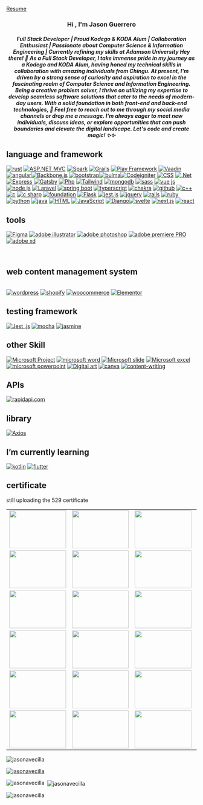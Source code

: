 
<a href="https://www.canva.com/design/DAFrhpRSVNA/MTbYcqU46gb8NQUQImE0oQ/view?">Resume</a>
<h3 align="center">Hi , I'm Jason Guerrero</h1> <h5 align="center"> Full Stack Developer | Proud Kodego & KODA Alum | Collaboration Enthusiast | Passionate about Computer Science & Information Engineering | Currently refining my skills at Adamson University
Hey there! 👋 As a Full Stack Developer, I take immense pride in my journey as a Kodego and KODA Alum, having honed my technical skills in collaboration with amazing individuals from Chingu. At present, I'm driven by a strong sense of curiosity and aspiration to excel in the fascinating realm of Computer Science and Information Engineering.
Being a creative problem solver, I thrive on utilizing my expertise to develop seamless software solutions that cater to the needs of modern-day users. With a solid foundation in both front-end and back-end technologies,  🚀
Feel free to reach out to me through my social media channels or drop me a message. I'm always eager to meet new individuals, discuss ideas, or explore opportunities that can push boundaries and elevate the digital landscape.
Let's code and create magic! ✨✨</h3>
<h2>language and framework</h2>
<a href='https://github.com/shivamkapasia0' target="_blank"><img alt='rust' src='https://img.shields.io/badge/rust-100000?style=for-the-badge&logo=rust&logoColor=white&labelColor=black&color=black'/></a>
<a href='https://github.com/shivamkapasia0' target="_blank"><img alt='ASP.NET MVC' src='https://img.shields.io/badge/ASP.NET_MVC-100000?style=for-the-badge&logo=ASP.NET MVC&logoColor=white&labelColor=black&color=black'/></a>
<a href='https://github.com/shivamkapasia0' target="_blank"><img alt='Spark' src='https://img.shields.io/badge/Spark-100000?style=for-the-badge&logo=Spark&logoColor=white&labelColor=black&color=black'/></a>
<a href='https://github.com/shivamkapasia0' target="_blank"><img alt='Grails' src='https://img.shields.io/badge/Grails-100000?style=for-the-badge&logo=Grails&logoColor=white&labelColor=black&color=black'/></a>
<a href='https://github.com/shivamkapasia0' target="_blank"><img alt='Play Framework' src='https://img.shields.io/badge/Play_Framework-100000?style=for-the-badge&logo=Play Framework&logoColor=white&labelColor=black&color=black'/></a>
<a href='https://github.com/shivamkapasia0' target="_blank"><img alt='Vaadin' src='https://img.shields.io/badge/Vaadin-100000?style=for-the-badge&logo=Vaadin&logoColor=white&labelColor=black&color=black'/></a>
<a href='https://github.com/shivamkapasia0' target="_blank"><img alt='angular' src='https://img.shields.io/badge/angular-100000?style=for-the-badge&logo=angular&logoColor=white&labelColor=black&color=black'/></a><a href='https://github.com/shivamkapasia0' target="_blank"><img alt='Backbone.js' src='https://img.shields.io/badge/backbone.js-100000?style=for-the-badge&logo=Backbone.js&logoColor=white&labelColor=black&color=black'/></a> <a href='https://github.com/shivamkapasia0' target="_blank"><img alt='bootstrap' src='https://img.shields.io/badge/bootstrap-100000?style=for-the-badge&logo=bootstrap&logoColor=white&labelColor=black&color=black'/></a><a href='https://github.com/shivamkapasia0' target="_blank"><img alt='bulma' src='https://img.shields.io/badge/bulma-100000?style=for-the-badge&logo=bulma&logoColor=white&labelColor=black&color=black'/></a><a href='https://github.com/shivamkapasia0' target="_blank"><img alt='Codeigniter' src='https://img.shields.io/badge/Codeigniter-100000?style=for-the-badge&logo=Codeigniter&logoColor=white&labelColor=black&color=black'/></a> <a href='https://github.com/shivamkapasia0' target="_blank"><img alt='CSS' src='https://img.shields.io/badge/CSS-100000?style=for-the-badge&logo=CSS&logoColor=white&labelColor=black&color=black'/></a>  <a href='https://github.com/shivamkapasia0' target="_blank"><img alt='.Net' src='https://img.shields.io/badge/.Net-100000?style=for-the-badge&logo=.Net&logoColor=white&labelColor=black&color=black'/></a>   <a href='https://github.com/shivamkapasia0' target="_blank"><img alt='Express' src='https://img.shields.io/badge/Express-100000?style=for-the-badge&logo=Express&logoColor=white&labelColor=black&color=black'/></a>  <a href='https://github.com/shivamkapasia0' target="_blank"><img alt='Gatsby' src='https://img.shields.io/badge/Gatsby-100000?style=for-the-badge&logo=Gatsby&logoColor=white&labelColor=black&color=black'/></a>  <a href='https://github.com/shivamkapasia0' target="_blank"><img alt='Php' src='https://img.shields.io/badge/Php-100000?style=for-the-badge&logo=Php&logoColor=white&labelColor=black&color=black'/></a> <a href='https://github.com/shivamkapasia0' target="_blank"><img alt='Tailwind' src='https://img.shields.io/badge/tailwind-100000?style=for-the-badge&logo=Tailwind&logoColor=white&labelColor=black&color=black'/></a>  <a href='https://github.com/shivamkapasia0' target="_blank"><img alt='mongodb' src='https://img.shields.io/badge/mongodb-100000?style=for-the-badge&logo=mongodb&logoColor=white&labelColor=black&color=black'/></a>   <a href='https://github.com/shivamkapasia0' target="_blank"><img alt='sass' src='https://img.shields.io/badge/sass-100000?style=for-the-badge&logo=sass&logoColor=white&labelColor=black&color=black'/></a>   <a href='https://github.com/shivamkapasia0' target="_blank"><img alt='vue js' src='https://img.shields.io/badge/vue_js-100000?style=for-the-badge&logo=vue js&logoColor=white&labelColor=black&color=black'/></a>  <a href='https://github.com/shivamkapasia0' target="_blank"><img alt='node js' src='https://img.shields.io/badge/node_js-100000?style=for-the-badge&logo=node js&logoColor=white&labelColor=black&color=black'/></a>   <a href='https://github.com/shivamkapasia0' target="_blank"><img alt='Laravel' src='https://img.shields.io/badge/Laravel-100000?style=for-the-badge&logo=Laravel&logoColor=white&labelColor=black&color=black'/></a>  <a href='https://github.com/shivamkapasia0' target="_blank"><img alt='spring boot' src='https://img.shields.io/badge/spring_boot-100000?style=for-the-badge&logo=spring boot&logoColor=white&labelColor=black&color=black'/></a>   <a href='https://github.com/shivamkapasia0' target="_blank"><img alt='typerscript' src='https://img.shields.io/badge/typerscript-100000?style=for-the-badge&logo=typerscript&logoColor=white&labelColor=black&color=black'/></a>   <a href='https://github.com/shivamkapasia0' target="_blank"><img alt='chakra' src='https://img.shields.io/badge/chakra-100000?style=for-the-badge&logo=chakra&logoColor=white&labelColor=black&color=black'/></a>   <a href='https://github.com/shivamkapasia0' target="_blank"><img alt='github' src='https://img.shields.io/badge/github-100000?style=for-the-badge&logo=github&logoColor=white&labelColor=black&color=black'/></a>   <a href='https://github.com/shivamkapasia0' target="_blank"><img alt='c++' src='https://img.shields.io/badge/c++-100000?style=for-the-badge&logo=c++&logoColor=white&labelColor=black&color=black'/></a>   <a href='https://github.com/shivamkapasia0' target="_blank"><img alt='c' src='https://img.shields.io/badge/C-100000?style=for-the-badge&logo=c&logoColor=white&labelColor=black&color=black'/></a>  <a href='https://github.com/shivamkapasia0' target="_blank"><img alt='c sharp' src='https://img.shields.io/badge/c_sharp-100000?style=for-the-badge&logo=c sharp&logoColor=white&labelColor=black&color=black'/></a>  <a href='https://github.com/shivamkapasia0' target="_blank"><img alt='foundation' src='https://img.shields.io/badge/foundation-100000?style=for-the-badge&logo=foundation&logoColor=white&labelColor=black&color=black'/></a>    <a href='https://github.com/shivamkapasia0' target="_blank"><img alt='Flask' src='https://img.shields.io/badge/Flask-100000?style=for-the-badge&logo=Flask&logoColor=white&labelColor=black&color=black'/></a>   <a href='https://github.com/shivamkapasia0' target="_blank"><img alt='jest.js' src='https://img.shields.io/badge/jest.js-100000?style=for-the-badge&logo=jest.js&logoColor=white&labelColor=black&color=black'/></a> <a href='https://github.com/shivamkapasia0' target="_blank"><img alt='jquery' src='https://img.shields.io/badge/jquery-100000?style=for-the-badge&logo=jquery&logoColor=white&labelColor=black&color=black'/></a>   <a href='https://github.com/shivamkapasia0' target="_blank"><img alt='rails' src='https://img.shields.io/badge/rails-100000?style=for-the-badge&logo=rails&logoColor=white&labelColor=black&color=black'/></a> <a href='https://github.com/shivamkapasia0' target="_blank"><img alt='ruby' src='https://img.shields.io/badge/rails-100000?style=for-the-badge&logo=ruby&logoColor=white&labelColor=black&color=black'/></a> <a href='https://github.com/shivamkapasia0' target="_blank"><img alt='python' src='https://img.shields.io/badge/python-100000?style=for-the-badge&logo=python&logoColor=white&labelColor=black&color=black'/></a> <a href='https://github.com/shivamkapasia0' target="_blank"><img alt='java' src='https://img.shields.io/badge/java-100000?style=for-the-badge&logo=java&logoColor=white&labelColor=black&color=black'/></a>  <a href='https://github.com/shivamkapasia0' target="_blank"><img alt='HTML' src='https://img.shields.io/badge/HTML-100000?style=for-the-badge&logo=HTML&logoColor=white&labelColor=black&color=black'/></a>   <a href='https://github.com/shivamkapasia0' target="_blank"><img alt='JavaScript' src='https://img.shields.io/badge/JavaScript-100000?style=for-the-badge&logo=JavaScript&logoColor=white&labelColor=black&color=black'/></a>     <a href='https://github.com/shivamkapasia0' target="_blank"><img alt='Django' src='https://img.shields.io/badge/Django-100000?style=for-the-badge&logo=Django&logoColor=white&labelColor=black&color=black'/></a><a href='https://github.com/shivamkapasia0' target="_blank"><img alt='svelte' src='https://img.shields.io/badge/svelte-100000?style=for-the-badge&logo=svelte&logoColor=white&labelColor=black&color=black'/></a> 
<a href='https://github.com/shivamkapasia0' target="_blank"><img alt='next.js' src='https://img.shields.io/badge/next_js-100000?style=for-the-badge&logo=next.js&logoColor=white&labelColor=black&color=black'/></a>
<a href='https://github.com/shivamkapasia0' target="_blank"><img alt='react' src='https://img.shields.io/badge/reactnative-100000?style=for-the-badge&logo=react&logoColor=white&labelColor=black&color=black'/></a><br>  <h2>tools</h2>  
<a href='https://github.com/shivamkapasia0' target="_blank"><img alt='Figma' src='https://img.shields.io/badge/Figma-100000?style=for-the-badge&logo=Figma&logoColor=white&labelColor=black&color=black'/></a>
<a href='https://github.com/shivamkapasia0' target="_blank"><img alt='adobe illustrator' src='https://img.shields.io/badge/adobe_illustrator-100000?style=for-the-badge&logo=adobe illustrator&logoColor=white&labelColor=black&color=black'/></a>
<a href='https://github.com/shivamkapasia0' target="_blank"><img alt='adobe photoshop' src='https://img.shields.io/badge/adobe_photoshop-100000?style=for-the-badge&logo=adobe photoshop&logoColor=white&labelColor=black&color=black'/></a>
<a href='https://github.com/shivamkapasia0' target="_blank"><img alt='adobe premiere PRO' src='https://img.shields.io/badge/adobe_premiere pro-100000?style=for-the-badge&logo=adobe premiere PRO&logoColor=white&labelColor=black&color=black'/></a>
<a href='https://github.com/shivamkapasia0' target="_blank"><img alt='adobe xd' src='https://img.shields.io/badge/adobe_xd-100000?style=for-the-badge&logo=adobe xd&logoColor=white&labelColor=black&color=black'/></a>

  <br>  <h2> web content management system</h2>  
  <a href='https://github.com/shivamkapasia0' target="_blank"><img alt='wordpress' src='https://img.shields.io/badge/wordpress-100000?style=for-the-badge&logo=wordpress&logoColor=white&labelColor=black&color=black'/></a>
  <a href='https://github.com/shivamkapasia0' target="_blank"><img alt='shopify' src='https://img.shields.io/badge/shopify-100000?style=for-the-badge&logo=shopify&logoColor=white&labelColor=black&color=black'/></a>
  <a href='https://github.com/shivamkapasia0' target="_blank"><img alt='woocommerce' src='https://img.shields.io/badge/woocommerce-100000?style=for-the-badge&logo=woocommerce&logoColor=white&labelColor=black&color=black'/></a>
  <a href='https://github.com/shivamkapasia0' target="_blank"><img alt='Elementor' src='https://img.shields.io/badge/Elementor-100000?style=for-the-badge&logo=Elementor&logoColor=white&labelColor=black&color=black'/></a><br>
  <h2>testing framework</h2>
  <a href='https://github.com/shivamkapasia0' target="_blank"><img alt='Jest .js' src='https://img.shields.io/badge/Jest_.js-100000?style=for-the-badge&logo=Jest .js&logoColor=white&labelColor=black&color=black'/></a>
  <a href='https://github.com/shivamkapasia0' target="_blank"><img alt='mocha' src='https://img.shields.io/badge/mocha-100000?style=for-the-badge&logo=mocha&logoColor=white&labelColor=black&color=black'/></a>
  <a href='https://github.com/shivamkapasia0' target="_blank"><img alt='jasmine' src='https://img.shields.io/badge/jasmine-100000?style=for-the-badge&logo=jasmine&logoColor=white&labelColor=black&color=black'/></a>
  <br> <h2> other Skill</h2>  
  <a href='https://github.com/shivamkapasia0' target="_blank"><img alt='Microsoft Project' src='https://img.shields.io/badge/Microsoft_Project-100000?style=for-the-badge&logo=Microsoft Project&logoColor=white&labelColor=black&color=black'/></a>
  <a href='https://github.com/shivamkapasia0' target="_blank"><img alt='microsoft  word' src='https://img.shields.io/badge/microsoft_ word-100000?style=for-the-badge&logo=microsoft  word&logoColor=white&labelColor=black&color=black'/></a>
  <a href='https://github.com/shivamkapasia0' target="_blank"><img alt='Microsoft slide' src='https://img.shields.io/badge/Microsoft_office-100000?style=for-the-badge&logo=Microsoft slide&logoColor=white&labelColor=black&color=black'/></a>
  <a href='https://github.com/shivamkapasia0' target="_blank"><img alt='Microsoft excel' src='https://img.shields.io/badge/Microsoft_excel-100000?style=for-the-badge&logo=Microsoft excel&logoColor=white&labelColor=black&color=black'/></a>
  <a href='https://github.com/shivamkapasia0' target="_blank"><img alt='microsoft  powerpoint' src='https://img.shields.io/badge/microsoft_ powerpoint-100000?style=for-the-badge&logo=microsoft  powerpoint&logoColor=white&labelColor=black&color=black'/></a>
  <a href='https://github.com/shivamkapasia0' target="_blank"><img alt='Digital art' src='https://img.shields.io/badge/Digital_art-100000?style=for-the-badge&logo=Digital art&logoColor=white&labelColor=black&color=black'/></a>
  <a href='https://github.com/shivamkapasia0' target="_blank"><img alt='canva' src='https://img.shields.io/badge/canva-100000?style=for-the-badge&logo=canva&logoColor=white&labelColor=black&color=black'/></a>
  <a href='https://github.com/shivamkapasia0' target="_blank"><img alt='content-writing' src='https://img.shields.io/badge/contentwriting-100000?style=for-the-badge&logo=content-writing&logoColor=white&labelColor=black&color=black'/></a>
<H2>APIs </H2>
  <a href='https://rapidapi.com/' target="_blank"><img alt='rapidapi.com' src='https://img.shields.io/badge/rapidapi-100000?style=for-the-badge&logo=rapidapi.com&logoColor=white&labelColor=black&color=black'/></a><br>
  <H2>library  </H2>
  <a href='https://github.com/shivamkapasia0' target="_blank"><img alt='Axios' src='https://img.shields.io/badge/Axios-100000?style=for-the-badge&logo=Axios&logoColor=white&labelColor=black&color=black'/></a>
    <H2> I’m currently learning  </H2>
    <a href='https://github.com/shivamkapasia0' target="_blank"><img alt='kotlin' src='https://img.shields.io/badge/kotlin-100000?style=for-the-badge&logo=kotlin&logoColor=white&labelColor=black&color=black'/></a>
    <a href='https://github.com/shivamkapasia0' target="_blank"><img alt='flutter' src='https://img.shields.io/badge/flutter-100000?style=for-the-badge&logo=flutter&logoColor=white&labelColor=black&color=black'/></a>
  <br> <h2>certificate</h2>  
  <p> still uploading the 529 certificate</p>  
<table>
  <tr>
<td><img src="https://scontent.fmnl33-1.fna.fbcdn.net/v/t1.15752-9/382244389_1345456619725329_5611168585366587509_n.jpg?_nc_cat=102&ccb=1-7&_nc_sid=ae9488&_nc_ohc=ADVhk3DISpgAX_W_Sfw&_nc_ht=scontent.fmnl33-1.fna&oh=03_AdQdr89kRsoZz8A1AZccKUztLK7mTTNtKgpuVnJMga2QbA&oe=6544728F" alt="" width="150" height="100">
</td>
      <td><img src="https://camo.githubusercontent.com/46a6f1e3d88794d1bd9f8a8e1c412392f223336d27109d2de114a9f6ac6215fc/68747470733a2f2f7564656d792d63657274696669636174652e73332e616d617a6f6e6177732e636f6d2f696d6167652f55432d65633139373661612d336334362d343633652d383862322d6235636336616439643830332e6a70673f763d31363934373432393036303030" alt="" width="150" height="100">
</td>
<td><img src="https://udemy-certificate.s3.amazonaws.com/image/UC-9b898b89-f5ad-42d3-ad13-a46ec9b7fa05.jpg?v=1696400614000" alt="" width="150" height="100">
</td>
<td><img src="https://udemy-certificate.s3.amazonaws.com/image/UC-71f77d4e-7138-4329-8daa-ea6962bb055f.jpg?v=1696400960000" alt="" width="150" height="100">
</td>
<td><img src="https://udemy-certificate.s3.amazonaws.com/image/UC-e5c6229e-cd4a-44f0-a698-fc38f17ddd42.jpg?v=1696401377000" alt="" width="150" height="100">
</td>
<td><img src="https://udemy-certificate.s3.amazonaws.com/image/UC-0c2acd94-533c-4474-b12c-436f7041730a.jpg?v=1696401333000" alt="" width="150" height="100">
</td>
<td><img src="https://udemy-certificate.s3.amazonaws.com/image/UC-0874d22f-3900-436f-8bd9-b68201d9a42e.jpg?v=1696401371000" alt="" width="150" height="100">
</td>
  </tr>
  <tr>
     <td><img src="https://udemy-certificate.s3.amazonaws.com/image/UC-f7ca2ba7-44b6-4269-9b69-cf6d42cdb847.jpg?v=1696401847000" alt="" width="150" height="100">
</td>
<td><img src="https://udemy-certificate.s3.amazonaws.com/image/UC-e3dc4c64-d608-4f2c-b6f4-5f4197aa3a13.jpg?v=1696401869000" alt="" width="150" height="100">
</td>
<td><img src="https://udemy-certificate.s3.amazonaws.com/image/UC-c9126aa3-a872-4b4b-a957-b32c121bc1f7.jpg?v=1696401890000" alt="" width="150" height="100">
</td>
<td><img src="https://udemy-certificate.s3.amazonaws.com/image/UC-d970d5e6-be33-4f08-9a92-d2244af9265b.jpg?v=1696402433000" alt="" width="150" height="100">

<td><img src="https://udemy-certificate.s3.amazonaws.com/image/UC-d7d61d0e-8a1a-4786-96a9-6035de719b0b.jpg?v=1696402464000" alt="" width="150" height="100">
</td><td><img src="https://udemy-certificate.s3.amazonaws.com/image/UC-4db79732-7126-4317-a83a-c98c0f4c2210.jpg?v=1696402481000" alt="" width="150" height="100">
</td><td><img src="https://udemy-certificate.s3.amazonaws.com/image/UC-2d1f38e5-7fb8-436d-829e-1bed7a0fc278.jpg?v=1696402498000" alt="" width="150" height="100">

</td>
  </tr>
  <tr>
 <td><img src="https://udemy-certificate.s3.amazonaws.com/image/UC-f77c7461-b785-483f-b218-a56852534cb1.jpg?v=1696401730000" alt="" width="150" height="100">
</td>
  <td><img src="https://udemy-certificate.s3.amazonaws.com/image/UC-3b6ca9cd-7770-46f4-986e-0f2fbd51433e.jpg?v=1696403071000" alt="" width="150" height="100">
<td><img src="https://udemy-certificate.s3.amazonaws.com/image/UC-d01e9e51-2435-4d4c-88ba-d0fdafa70828.jpg?v=1696403183000" alt="" width="150" height="100">
<td><img src="https://udemy-certificate.s3.amazonaws.com/image/UC-23ff3974-c942-42a9-97d2-eab0c82e6a0e.jpg?v=1696403276000" alt="" width="150" height="100">
<td><img src="https://udemy-certificate.s3.amazonaws.com/image/UC-2ff6a2c2-3018-4804-8fcf-af7046ffb998.jpg?v=1696403236000" alt="" width="150" height="100">
<td><img src="https://udemy-certificate.s3.amazonaws.com/image/UC-38247e2c-fbf9-4279-8bc0-5d8f2c0c0005.jpg?v=1696403291000" alt="" width="150" height="100">
<td><img src="https://udemy-certificate.s3.amazonaws.com/image/UC-1e040487-98fa-44e5-85e7-e7da98bf43a0.jpg?v=1696403353000" alt="" width="150" height="100">

  </tr>
   <tr>
<td><img src="https://udemy-certificate.s3.amazonaws.com/image/UC-a6be90ab-542c-4491-8d1a-e01e8b914263.jpg?v=1696403413000" alt="" width="150" height="100">
<td><img src="https://udemy-certificate.s3.amazonaws.com/image/UC-940c6fb9-5b9f-4e88-a13f-a0248843aeb6.jpg?v=1696403545000" alt="" width="150" height="100">
<td><img src="https://udemy-certificate.s3.amazonaws.com/image/UC-b21c7584-4d51-4320-ba49-52be5f80784c.jpg?v=1696403986000" alt="" width="150" height="100">
<td><img src="https://udemy-certificate.s3.amazonaws.com/image/UC-43c0010d-8315-4c90-a6ba-52373cd2a263.jpg?v=1696404672000" alt="" width="150" height="100">
<td><img src="https://udemy-certificate.s3.amazonaws.com/image/UC-24c679c1-e566-467f-8fa8-028328adcdb7.jpg?v=1696404798000" alt="" width="150" height="100">
<td><img src="https://udemy-certificate.s3.amazonaws.com/image/UC-625ba4b5-baa4-4cbe-8740-fcd8db27c167.jpg?v=1696404807000" alt="" width="150" height="100">
<td><img src="https://udemy-certificate.s3.amazonaws.com/image/UC-8aea6a10-f21f-46af-82c7-50d3c7dd1ea4.jpg?v=1696404828000" alt="" width="150" height="100">

  </tr>
   <tr>
   
<td><img src="https://udemy-certificate.s3.amazonaws.com/image/UC-22b48ad7-cc70-4c13-ad2f-cc4049059ae5.jpg?v=1696404766000" alt="" width="150" height="100">
<td><img src="https://udemy-certificate.s3.amazonaws.com/image/UC-9c10cd6f-88c5-4eca-b127-41430fb7e51d.jpg?v=1696404846000" alt="" width="150" height="100">
<td><img src="https://udemy-certificate.s3.amazonaws.com/image/UC-9834585c-11bf-44c4-a230-74b03336dcbf.jpg?v=1696404531000" alt="" width="150" height="100">
<td><img src="https://udemy-certificate.s3.amazonaws.com/image/UC-fe2741ad-2216-42a0-a3a2-c7174cdad6b9.jpg?v=1696404518000" alt="" width="150" height="100">
<td><img src="https://udemy-certificate.s3.amazonaws.com/image/UC-fe2741ad-2216-42a0-a3a2-c7174cdad6b9.jpg?v=1696404518000" alt="" width="150" height="100">
<td><img src="https://udemy-certificate.s3.amazonaws.com/image/UC-28743075-7c0c-4edd-9a88-566afaa972d1.jpg?v=1696404447000" alt="" width="150" height="100">
<td><img src="https://udemy-certificate.s3.amazonaws.com/image/UC-33ea29ac-616f-453e-99cc-3dcf65302b92.jpg?v=1696404413000" alt="" width="150" height="100">
  </tr>
   <tr>
   <td><img src="https://udemy-certificate.s3.amazonaws.com/image/UC-43c0010d-8315-4c90-a6ba-52373cd2a263.jpg?v=1696404672000" alt="" width="150" height="100">
   <td><img src="https://udemy-certificate.s3.amazonaws.com/image/UC-eecb53e8-27c8-4b2b-9d9a-2940ac59edba.jpg?v=1696405573000" alt="" width="150" height="100">

<td><img src="https://udemy-certificate.s3.amazonaws.com/image/UC-0045cd76-4de9-4ada-9467-343f133ff7a5.jpg?v=1696405494000" alt="" width="150" height="100">

<td><img src="https://udemy-certificate.s3.amazonaws.com/image/UC-7e65d510-bea8-49cd-8a1b-10b933d13bb0.jpg?v=1696405602000" alt="" width="150" height="100">

<td><img src="https://udemy-certificate.s3.amazonaws.com/image/UC-7e65d510-bea8-49cd-8a1b-10b933d13bb0.jpg?v=1696405602000" alt="" width="150" height="100">

<td><img src="https://udemy-certificate.s3.amazonaws.com/image/UC-0a8c82b7-e313-47d7-a615-b39d0649850f.jpg?v=1696405603000" alt="" width="150" height="100">
 <td><img src="https://scontent.fmnl33-4.fna.fbcdn.net/v/t1.15752-9/384531107_814062557166726_6174014987154768819_n.jpg?stp=dst-jpg_s2048x2048&_nc_cat=111&ccb=1-7&_nc_sid=ae9488&_nc_ohc=i1DicYLszvkAX9KPU_X&_nc_ht=scontent.fmnl33-4.fna&oh=03_AdR1CzBjLUlfGLu29UijdDpise1ZnJkvOO0_rEfcv-BI_Q&oe=65475076" alt="" width="150" height="100">
</td>
</td>
</td>
  </tr>
</table>
    
<p align="left"> <img src="https://komarev.com/ghpvc/?username=jasonavecilla&label=Profile%20views&color=0e75b6&style=flat" alt="jasonavecilla" /> </p> <p align="left"> <a href="https://github.com/ryo-ma/github-profile-trophy"><img src="https://github-profile-trophy.vercel.app/?username=jasonavecilla" alt="jasonavecilla" /></a>  <p align="left"> </p></a> </p> <p><img align="left" src="https://github-readme-stats.vercel.app/api/top-langs?username=jasonavecilla&show_icons=true&locale=en&layout=compact" alt="jasonavecilla" /></p> <p>&nbsp;<img align="center" src="https://github-readme-stats.vercel.app/api?username=jasonavecilla&show_icons=true&locale=en" alt="jasonavecilla" /></p> <p><img align="center" src="https://github-readme-streak-stats.herokuapp.com/?user=jasonavecilla&" alt="jasonavecilla" /></p>


